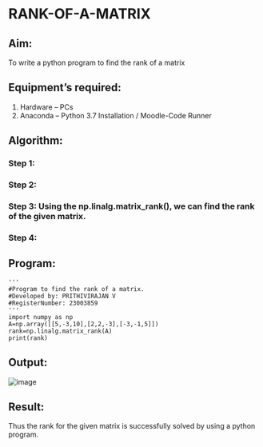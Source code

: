 # RANK-OF-A-MATRIX
## Aim:
To write a python program to find the rank of a matrix
## Equipment’s required:
1. 	Hardware – PCs
2. 	Anaconda – Python 3.7 Installation / Moodle-Code Runner
## Algorithm:
### Step 1: 
### Step 2: 
### Step 3: Using the np.linalg.matrix_rank(), we can find the rank of the given matrix.
### Step 4: 
## Program:
~~~
'''
#Program to find the rank of a matrix.
#Developed by: PRITHIVIRAJAN V
#RegisterNumber: 23003859
'''
import numpy as np
A=np.array([[5,-3,10],[2,2,-3],[-3,-1,5]])
rank=np.linalg.matrix_rank(A)
print(rank)
~~~
## Output:
![image](https://github.com/Prithivirajan2911/RANK-OF-A-MATRIX/assets/147020085/72999733-676f-4ae9-9fc9-29fb2e6fe2d5)

## Result:
Thus the rank for the given matrix is successfully solved by  using a python program.

